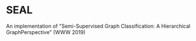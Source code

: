 # SEAL
An implementation of "Semi-Supervised Graph Classification: A Hierarchical GraphPerspective" (WWW 2019)
